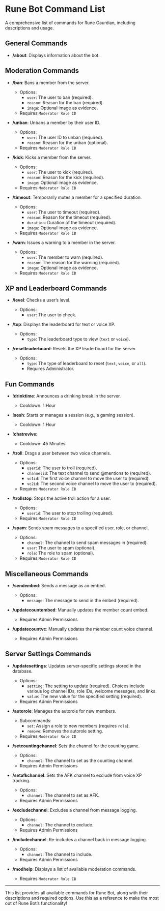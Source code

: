 # Rune Bot Command List

A comprehensive list of commands for Rune Gaurdian, including descriptions and usage.

## General Commands
- **/about**: Displays information about the bot.

## Moderation Commands
- **/ban**: Bans a member from the server.
  - Options: 
    - `user`: The user to ban (required).
    - `reason`: Reason for the ban (required).
    - `image`: Optional image as evidence.
  - Requires `Moderator Role ID`

- **/unban**: Unbans a member by their user ID.
  - Options:
    - `user`: The user ID to unban (required).
    - `reason`: Reason for the unban (optional).
  - Requires `Moderator Role ID`

- **/kick**: Kicks a member from the server.
  - Options:
    - `user`: The user to kick (required).
    - `reason`: Reason for the kick (required).
    - `image`: Optional image as evidence.
  - Requires `Moderator Role ID`

- **/timeout**: Temporarily mutes a member for a specified duration.
  - Options:
    - `user`: The user to timeout (required).
    - `reason`: Reason for the timeout (required).
    - `duration`: Duration of the timeout (required).
    - `image`: Optional image as evidence.
  - Requires `Moderator Role ID`

- **/warn**: Issues a warning to a member in the server.
  - Options:
    - `user`: The member to warn (required).
    - `reason`: The reason for the warning (required).
    - `image`: Optional image as evidence.
  - Requires `Moderator Role ID`

## XP and Leaderboard Commands
- **/level**: Checks a user’s level.
  - Options:
    - `user`: The user to check.

- **/top**: Displays the leaderboard for text or voice XP.
  - Options:
    - `type`: The leaderboard type to view (`text` or `voice`).

- **/resetleaderboard**: Resets the XP leaderboard for the server.
  - Options:
    - `type`: The type of leaderboard to reset (`text`, `voice`, or `all`).
    - Requires Administrator.

## Fun Commands
- **!drinktime**: Announces a drinking break in the server.
  - Cooldown: 1 Hour
- **!sesh**: Starts or manages a session (e.g., a gaming session).
  - Cooldown: 1 Hour
- **!chatrevive**: 
  - Cooldown: 45 Minutes

- **/troll**: Drags a user between two voice channels.
  - Options:
    - `userid`: The user to troll (required).
    - `channelid`: The text channel to send @mentions to (required).
    - `vc1id`: The first voice channel to move the user to (required).
    - `vc2id`: The second voice channel to move the user to (required).
  - Requires `Moderator Role ID`

- **/trollstop**: Stops the active troll action for a user.
  - Options:
    - `userid`: The user to stop trolling (required).
  - Requires `Moderator Role ID`

- **/spam**: Sends spam messages to a specified user, role, or channel.
  - Options:
    - `channel`: The channel to send spam messages in (required).
    - `user`: The user to spam (optional).
    - `role`: The role to spam (optional).
  - Requires `Moderator Role ID`

## Miscellaneous Commands
- **/sendembed**: Sends a message as an embed.
  - Options:
    - `message`: The message to send in the embed (required).

- **/updatecountembed**: Manually updates the member count embed.
  - Requires Admin Permissions
- **/updatecountvc**: Manually updates the member count voice channel.
  - Requires Admin Permissions

## Server Settings Commands
- **/updatesettings**: Updates server-specific settings stored in the database.
  - Options:
    - `setting`: The setting to update (required). Choices include various log channel IDs, role IDs, welcome messages, and links.
    - `value`: The new value for the specified setting (required).
  - Requires Admin Permissions

- **/autorole**: Manages the autorole for new members.
  - Subcommands:
    - `set`: Assign a role to new members (requires `role`).
    - `remove`: Removes the autorole setting.
  - Requires `Moderator Role ID`

- **/setcountingchannel**: Sets the channel for the counting game.
  - Options:
    - `channel`: The channel to set as the counting channel.
  - Requires Admin Permissions

- **/setafkchannel**: Sets the AFK channel to exclude from voice XP tracking.
  - Options:
    - `channel`: The channel to set as AFK.
  - Requires Admin Permissions

- **/excludechannel**: Excludes a channel from message logging.
  - Options:
    - `channel`: The channel to exclude.
  - Requires Admin Permissions

- **/includechannel**: Re-includes a channel back in message logging.
  - Options:
    - `channel`: The channel to include.
  - Requires Admin Permissions

- **/modhelp**: Displays a list of available moderation commands.
  - Requires `Moderator Role ID`

---

This list provides all available commands for Rune Bot, along with their descriptions and required options. Use this as a reference to make the most out of Rune Bot’s functionality!
